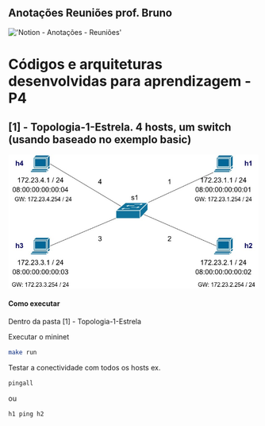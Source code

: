## Anotações Reuniões prof. Bruno
!['Notion - Anotações - Reuniões'](https://uxwing.com/wp-content/themes/uxwing/download/18-education-school/phd.png)



# Códigos e arquiteturas desenvolvidas para aprendizagem - P4



## [1] - Topologia-1-Estrela. 4 hosts, um switch (usando baseado no exemplo basic)
![](https://raw.githubusercontent.com/wesleytessaro/Cmbr-DT/main/%5B1%5D%20-%20Topologia-1-Estrela/pod-topo/Topologia1.jpg)

#### Como executar

Dentro da pasta [1] - Topologia-1-Estrela

Executar o mininet
```sh
make run
```

Testar a conectividade com todos os hosts
ex.
```sh
pingall
```

ou 
```sh
h1 ping h2
```




